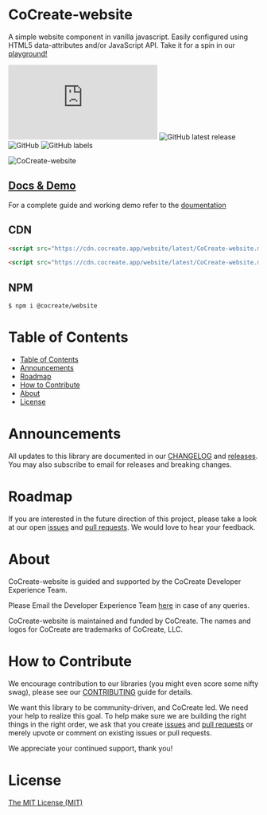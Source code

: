 # CoCreate-website

A simple website component in vanilla javascript. Easily configured using HTML5 data-attributes and/or JavaScript API. Take it for a spin in our [playground!](https://cocreate.app/docs/website)

![GitHub file size in bytes](https://img.shields.io/github/size/CoCreate-app/CoCreate-website/dist/CoCreate-website.min.js?label=minified%20size&style=for-the-badge)
![GitHub latest release](https://img.shields.io/github/v/release/CoCreate-app/CoCreate-website?style=for-the-badge)
![GitHub](https://img.shields.io/github/license/CoCreate-app/CoCreate-website?style=for-the-badge)
![GitHub labels](https://img.shields.io/github/labels/CoCreate-app/CoCreate-website/help%20wanted?style=for-the-badge)

![CoCreate-website](https://cdn.cocreate.app/docs/CoCreate-website.gif)

## [Docs & Demo](https://cocreate.app/docs/website)

For a complete guide and working demo refer to the [doumentation](https://cocreate.app/docs/website)

## CDN

```html
<script src="https://cdn.cocreate.app/website/latest/CoCreate-website.min.js"></script>
```

```html
<script src="https://cdn.cocreate.app/website/latest/CoCreate-website.min.css"></script>
```

## NPM

```shell
$ npm i @cocreate/website
```

# Table of Contents

- [Table of Contents](#table-of-contents)
- [Announcements](#announcements)
- [Roadmap](#roadmap)
- [How to Contribute](#how-to-contribute)
- [About](#about)
- [License](#license)

<a name="announcements"></a>

# Announcements

All updates to this library are documented in our [CHANGELOG](https://github.com/CoCreate-app/CoCreate-website/blob/master/CHANGELOG.md) and [releases](https://github.com/CoCreate-app/CoCreate-website/releases). You may also subscribe to email for releases and breaking changes.

<a name="roadmap"></a>

# Roadmap

If you are interested in the future direction of this project, please take a look at our open [issues](https://github.com/CoCreate-app/CoCreate-website/issues) and [pull requests](https://github.com/CoCreate-app/CoCreate-website/pulls). We would love to hear your feedback.

<a name="about"></a>

# About

CoCreate-website is guided and supported by the CoCreate Developer Experience Team.

Please Email the Developer Experience Team [here](mailto:develop@cocreate.app) in case of any queries.

CoCreate-website is maintained and funded by CoCreate. The names and logos for CoCreate are trademarks of CoCreate, LLC.

<a name="contribute"></a>

# How to Contribute

We encourage contribution to our libraries (you might even score some nifty swag), please see our [CONTRIBUTING](https://github.com/CoCreate-app/CoCreate-website/blob/master/CONTRIBUTING.md) guide for details.

We want this library to be community-driven, and CoCreate led. We need your help to realize this goal. To help make sure we are building the right things in the right order, we ask that you create [issues](https://github.com/CoCreate-app/CoCreate-website/issues) and [pull requests](https://github.com/CoCreate-app/CoCreate-website/pulls) or merely upvote or comment on existing issues or pull requests.

We appreciate your continued support, thank you!

# License

[The MIT License (MIT)](https://github.com/CoCreate-app/CoCreate-website/blob/master/LICENSE)
